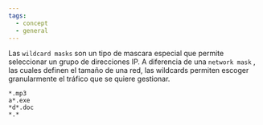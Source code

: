 ```yaml
---
tags:
  - concept
  - general
---
```


Las `wildcard masks` son un tipo de mascara especial que permite seleccionar un grupo de direcciones IP. A diferencia de una `network mask` , las cuales definen el tamaño de una red, las wildcards permiten escoger granularmente el tráfico que se quiere gestionar.
```
*.mp3
a*.exe
*d*.doc
*.*
```
